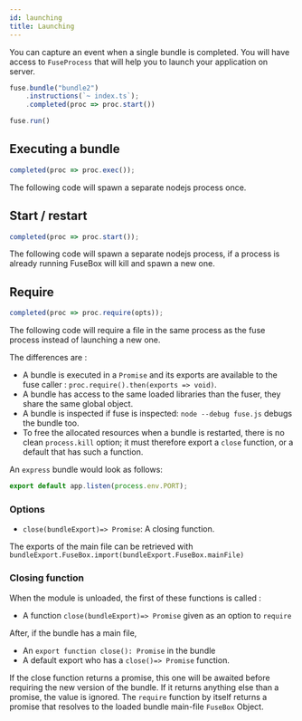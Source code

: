 ```yaml
---
id: launching
title: Launching
---
```


You can capture an event when a single bundle is completed. You will have access
to `FuseProcess` that will help you to launch your application on server.

```js
fuse.bundle("bundle2")
    .instructions(`~ index.ts`);
    .completed(proc => proc.start())

fuse.run()
```

## Executing a bundle

```js
completed(proc => proc.exec());
```

The following code will spawn a separate nodejs process once.

## Start / restart

```js
completed(proc => proc.start());
```

The following code will spawn a separate nodejs process, if a process is already
running FuseBox will kill and spawn a new one.

## Require

```js
completed(proc => proc.require(opts));
```

The following code will require a file in the same process as the fuse process
instead of launching a new one.

The differences are :

- A bundle is executed in a `Promise` and its exports are available to the fuse
  caller : `proc.require().then(exports => void)`.
- A bundle has access to the same loaded libraries than the fuser, they share
  the same global object.
- A bundle is inspected if fuse is inspected: `node --debug fuse.js` debugs the
  bundle too.
- To free the allocated resources when a bundle is restarted, there is no clean
  `process.kill` option; it must therefore export a `close` function, or a
  default that has such a function.

An `express` bundle would look as follows:

```js
export default app.listen(process.env.PORT);
```

### Options

- `close(bundleExport)=> Promise`: A closing function.

The exports of the main file can be retrieved with
`bundleExport.FuseBox.import(bundleExport.FuseBox.mainFile)`

### Closing function

When the module is unloaded, the first of these functions is called :

- A function `close(bundleExport)=> Promise` given as an option to `require`

After, if the bundle has a main file,

- An `export function close(): Promise` in the bundle
- A default export who has a `close()=> Promise` function.

If the close function returns a promise, this one will be awaited before
requiring the new version of the bundle. If it returns anything else than a
promise, the value is ignored. The `require` function by itself returns a
promise that resolves to the loaded bundle main-file `FuseBox` Object.

